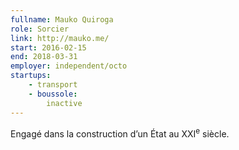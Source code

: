 ```yaml
---
fullname: Mauko Quiroga
role: Sorcier
link: http://mauko.me/
start: 2016-02-15
end: 2018-03-31
employer: independent/octo
startups:
    - transport
    - boussole:
        inactive
---
```


Engagé dans la construction d’un État au XXI<sup>e</sup> siècle.
